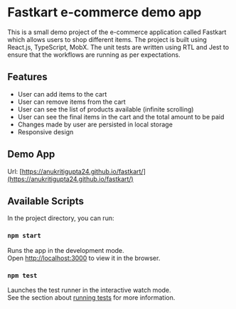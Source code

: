 # Fastkart e-commerce demo app
This is a small demo project of the e-commerce application called Fastkart which allows users to shop different items.
The project is built using React.js, TypeScript, MobX. The unit tests are written using RTL and Jest to ensure that the workflows are running as per expectations.

## Features
- User can add items to the cart
- User can remove items from the cart
- User can see the list of products available (infinite scrolling)
- User can see the final items in the cart and the total amount to be paid
- Changes made by user are persisted in local storage
- Responsive design

## Demo App
Url: [https://anukritigupta24.github.io/fastkart/](https://anukritigupta24.github.io/fastkart/)

## Available Scripts

In the project directory, you can run:

### `npm start`

Runs the app in the development mode.\
Open [http://localhost:3000](http://localhost:3000) to view it in the browser.

### `npm test`

Launches the test runner in the interactive watch mode.\
See the section about [running tests](https://facebook.github.io/create-react-app/docs/running-tests) for more information.
